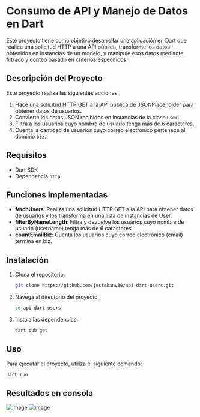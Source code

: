 # Consumo de API y Manejo de Datos en Dart

Este proyecto tiene como objetivo desarrollar una aplicación en Dart que realice una solicitud HTTP a una API pública, transforme los datos obtenidos en instancias de un modelo, y manipule esos datos mediante filtrado y conteo basado en criterios específicos.

## Descripción del Proyecto

Este proyecto realiza las siguientes acciones:

1. Hace una solicitud HTTP GET a la API pública de JSONPlaceholder para obtener datos de usuarios.
2. Convierte los datos JSON recibidos en instancias de la clase `User`.
3. Filtra a los usuarios cuyo nombre de usuario tenga más de 6 caracteres.
4. Cuenta la cantidad de usuarios cuyo correo electrónico pertenece al dominio `biz`.

## Requisitos

- Dart SDK
- Dependencia `http`

## Funciones Implementadas

- **fetchUsers**: Realiza una solicitud HTTP GET a la API para obtener datos de usuarios y los transforma en una lista de instancias de User.
- **filterByNameLength**: Filtra y devuelve los usuarios cuyo nombre de usuario (username) tenga más de 6 caracteres.
- **countEmailBiz**: Cuenta los usuarios cuyo correo electrónico (email) termina en biz.

## Instalación

1. Clona el repositorio:

    ```bash
    git clone https://github.com/jestebanv30/api-dart-users.git
    ```

2. Navega al directorio del proyecto:

    ```bash
    cd api-dart-users
    ```

3. Instala las dependencias:

    ```bash
    dart pub get
    ```

## Uso

Para ejecutar el proyecto, utiliza el siguiente comando:

```bash
dart run
```

## Resultados en consola
![image](https://github.com/user-attachments/assets/b7171382-5781-48fb-ba29-647cb8a4af62)
![image](https://github.com/user-attachments/assets/037e1b0f-f513-478b-b4d8-7d69b2610894)



